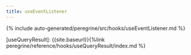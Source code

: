 ```yaml
---
title: useEventListener
---
```


<!--
The reference doc content is generated automatically from the source code.
To update this section, update the doc blocks in the source code
-->

{% include auto-generated/peregrine/src/hooks/useEventListener.md %}

[useQueryResult]: {{site.baseurl}}{%link peregrine/reference/hooks/useQueryResult/index.md %}
